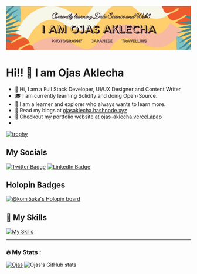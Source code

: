 <h1 align="center">
 <img src="https://github.com/ojasaklechayt/ojasaklechayt/blob/main/ojas2.png?raw=true" />
</h1>

#  Hi!! 👋 I am Ojas Aklecha
- 👋 Hi, I am a Full Stack Developer, UI/UX Designer and Content Writer
- 🎓 I am currently learning Solidity and doing Open-Source.
- 👀 I am a learner and explorer who always wants to learn more.
- 📝 Read my blogs at [ojasaklecha.hashnode.xyz](https://ojasaklecha.hashnode.dev/)
- 📝 Checkout my portfolio website at [ojas-aklecha.vercel.apap](https://ojas-aklecha.vercel.app/)
- 
[![trophy](https://github-profile-trophy.vercel.app/?username=ojasaklechayt&theme=onedark)](https://github.com/ojasaklechayt/github-profile-trophy)

## My Socials
[![Twitter Badge](https://img.shields.io/badge/Twitter-Profile-informational?style=flat&logo=twitter&logoColor=white&color=1CA2F1)](https://twitter.com/nammekyahaire)
[![LinkedIn Badge](https://img.shields.io/badge/LinkedIn-Profile-informational?style=flat&logo=linkedin&logoColor=white&color=0D76A8)](https://www.linkedin.com/in/ojas-aklecha/)

## Holopin Badges
[![@komi5uke's Holopin board](https://holopin.io/api/user/board?user=komi5uke)](https://holopin.io/@komi5uke)


## 🤹 My Skills
[![My Skills](https://skillicons.dev/icons?i=figma,scss,tailwindcss,materialui,js,react,solidity,nodejs,expressjs,mysql,mongodb,git,python,c,cpp,java,r&theme=dark)](https://skillicons.dev)

---

### :fire: My Stats :

 
[![Ojas](https://github-readme-streak-stats.herokuapp.com/?user=ojasaklechayt&theme=dark)](https://github.com/ojasaklechayt/github-readme-stats) ![Ojas's GitHub stats](https://github-readme-stats.vercel.app/api?username=ojasaklechayt&show_icons=true&theme=transparent)

<!---
ojasaklechayt/ojasaklechayt is a ✨ special ✨ repository because its `README.md` (this file) appears on your GitHub profile.
You can click the Preview link to take a look at your changes.
--->
